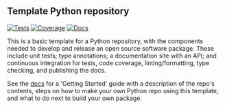 Template Python repository
--------------------------

[![Tests](https://github.com/CCA-Software-Group/py_template/actions/workflows/tests.yml/badge.svg?branch=main)](https://github.com/CCA-Software-Group/py_template/actions/workflows/tests.yml)
[![Coverage](https://cca-software-group.github.io/py_template/coverage/badge.svg)](https://cca-software-group.github.io/py_template/coverage/index.html)
[![Docs](https://github.com/CCA-Software-Group/py_template/actions/workflows/docs.yml/badge.svg)](https://cca-software-group.github.io/py_template/)

This is a basic template for a Python repository, with the components needed to develop and release an open source software package. These include unit tests; type annotations; a documentation site with an API; and continuous integration for tests, code coverage, linting/formatting, type checking, and publishing the docs.

See the [docs](https://cca-software-group.github.io/py_template/) for a 'Getting Started' guide with a description of the repo's contents, steps on how to make your own Python repo using this template, and what to do next to build your own package. 
